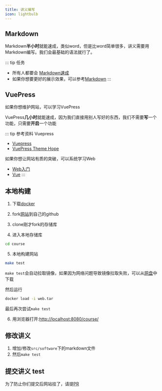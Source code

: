 ```yaml
---
title: 讲义编写
icon: lightbulb
---
```


## Markdown

Markdown**半小时**就能速成，类似word，但是比word简单很多，讲义需要用Markdown编写。我们会最基础的语法就行了。

::: tip 任务
 - 所有人都要会 [Markdown速成](https://theme-hope.vuejs.press/zh/cookbook/markdown/)
 - 如果你想要更好的展示效果，可以参考[Markdown](https://theme-hope.vuejs.press/zh/guide/intro/markdown.html)
:::

## VuePress

如果你想维护网站，可以学习VuePress

VuePress**几小时**就能速成，因为我们直接用别人写好的东西，我们不需要**写**一个功能，只需要**开启**一个功能

::: tip 参考资料
Vuepress
  - [Vuepress](https://vuepress.vuejs.org/zh/guide/introduction.html)
  - [VuePress Theme Hope](https://theme-hope.vuejs.press/zh/get-started/)

如果你想让网站有质的突破，可以系统学习Web
  * [Web入门](https://developer.mozilla.org/zh-CN/docs/Learn/Getting_started_with_the_web)
  * [Vue](https://cn.vuejs.org/guide/introduction.html)
:::

## 本地构建
1. 下载[docker](https://docs.docker.com/engine/install/ubuntu/)

2. fork[网站](https://github.com/cyh834/course)到自己的github

3. clone刚才fork的存储库

4. 进入本地存储库
``` bash
cd course
``` 
5. 本地构建网站
``` bash
make test
```

`make test`会自动拉取镜像，如果因为网络问题导致镜像拉取失败，可以从[网盘](https://pan.baidu.com/s/1cP9hpwoIzC3cceHBG-aRkA?pwd=9wct)中下载

然后运行
``` bash
docker load -i web.tar
```
最后再次尝试`make test`

6. 用浏览器打开:[http://localhost:8080/course/](http://localhost:8080/course/)


## 修改讲义
1. 增加/修改`src/software`下的markdown文件
2. 然后`make test`

## 提交讲义 test

为了防止你们提交后网站挂了，请提[PR](https://blog.csdn.net/qq_33429968/article/details/62219783)

